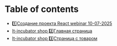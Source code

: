 # Table of contents

* [1️⃣Создание проекта React webinar 10-07-2025](README.md)
* [It-incubator shop 2️⃣Главная страница](it-incubator-shop-2-glavnaya-stranica.md)
* [It-incubator shop  3️⃣Страница с товаром](it-incubator-shop-3-stranica-s-tovarom.md)
